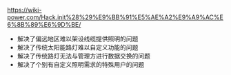https://wiki-power.com/Hack.init%28%29%E9%BB%91%E5%AE%A2%E9%A9%AC%E6%8B%89%E6%9D%BE/

- 解决了偏远地区难以架设线缆提供照明的问题
- 解决了传统太阳能路灯难以自定义功能的问题
- 解决了传统路灯无法与管理方进行数据交换的问题
- 解决了个别有自定义照明需求的特殊用户的问题
